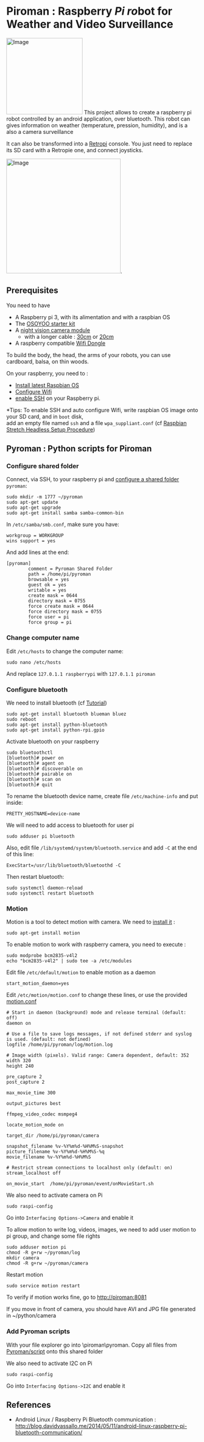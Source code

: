 # Piroman : Raspberry *Pi* *ro*bot for Weather and Video Surveillance 

<img src="piroman.jpg" alt="Image" style="width: 200px;"/>
This project allows to create a raspberry pi robot controlled by an android application, over bluetooth.
This robot can gives information on weather (temperature, pression, humidity), and is a also a camera surveillance 


It can also be transformed into a [Retropi](https://retropie.org.uk/) console. You just need to replace its SD card with a Retropie one, and connect joysticks.

<img src="piroman-bomberman.jpg" alt="Image" style="width: 300px;"/>.


## Prerequisites

You need to have
- A Raspberry pi 3, with its alimentation and with a raspbian OS
- The [OSOYOO starter kit](https://www.amazon.fr/OSOYOO-Raspberry-Electronique-explorateurs-amateurs/dp/B074YZMRC1)
- A [night vision camera module](https://www.amazon.fr/gp/product/B071J14338)
	- with a longer cable : [30cm](https://www.amazon.fr/gp/product/B01NAXKTDP)  or [20cm](https://www.amazon.fr/gp/product/B00RMV2L0M)
- A raspberry compatible [Wifi Dongle](https://www.amazon.fr/gp/product/B003MTTJOY)


To build the body, the head, the arms of your robots, you can use cardboard, balsa, on thin woods.


On your raspberry, you need to :
- [Install latest Raspbian OS](https://www.raspberrypi.org/downloads/raspbian/)
- [Configure Wifi](http://weworkweplay.com/play/automatically-connect-a-raspberry-pi-to-a-wifi-network/)
- [enable SSH](https://www.raspberrypi.org/documentation/remote-access/ssh/README.md) on your Raspberry pi.
 
*Tips:
To enable SSH and auto configure Wifi, write raspbian OS image onto your SD card, and in `boot` disk,  
add an empty file named `ssh` and a file `wpa_suppliant.conf` (cf [Raspbian Stretch Headless Setup Procedure](https://www.raspberrypi.org/forums/viewtopic.php?t=191252))

## Pyroman : Python scripts for Piroman

### Configure shared folder

Connect, via SSH, to your raspberry pi and [configure a shared folder](https://raspberrypihq.com/how-to-share-a-folder-with-a-windows-computer-from-a-raspberry-pi/) `pyroman`:

```
sudo mkdir -m 1777 ~/pyroman
sudo apt-get update
sudo apt-get upgrade
sudo apt-get install samba samba-common-bin
```

In `/etc/samba/smb.conf`, make sure you have:
```
workgroup = WORKGROUP
wins support = yes
```
And add lines at the end: 
```
[pyroman]
        comment = Pyroman Shared Folder
        path = /home/pi/pyroman
        browsable = yes
        guest ok = yes
        writable = yes
        create mask = 0644
        directory mask = 0755
        force create mask = 0644
        force directory mask = 0755
        force user = pi
        force group = pi
```
### Change computer name

Edit `/etc/hosts` to change the computer name:
```
sudo nano /etc/hosts
```
And replace `127.0.1.1 raspberrypi` with `127.0.1.1 piroman`

### Configure bluetooth

We need to install bluetooth (cf [Tutorial](https://circuitdigest.com/microcontroller-projects/controlling-raspberry-pi-gpio-using-android-app-over-bluetooth))
```
sudo apt-get install bluetooth blueman bluez
sudo reboot
sudo apt-get install python-bluetooth
sudo apt-get install python-rpi.gpio
```

Activate bluetooth on your raspberry
```
sudo bluetoothctl
[bluetooth]# power on
[bluetooth]# agent on
[bluetooth]# discoverable on
[bluetooth]# pairable on
[bluetooth]# scan on
[bluetooth]# quit	
```

To rename the bluetooth device name, create file `/etc/machine-info` and put inside:
```
PRETTY_HOSTNAME=device-name
```

We will need to add access to bluetooth for user pi
```
sudo adduser pi bluetooth
```
Also, edit file `/lib/systemd/system/bluetooth.service` and add `-C` at the end of this line:
```
ExecStart=/usr/lib/bluetooth/bluetoothd -C
```
Then restart bluetooth:
```
sudo systemctl daemon-reload
sudo systemctl restart bluetooth
```



### Motion

Motion is a tool to detect motion with camera. We need to [install it](https://raspbian-france.fr/video-surveillance-raspberry-pi-camera/) :
```
sudo apt-get install motion
```

To enable motion to work with raspberry camera, you need to execute :
```
sudo modprobe bcm2835-v4l2
echo "bcm2835-v4l2" | sudo tee -a /etc/modules
```

Edit file `/etc/default/motion` to enable motion as a daemon
```
start_motion_daemon=yes
```
Edit `/etc/motion/motion.conf` to change these lines, or use the provided [motion.conf](./conf/motion.conf)
```
# Start in daemon (background) mode and release terminal (default: off)
daemon on

# Use a file to save logs messages, if not defined stderr and syslog is used. (default: not defined)
logfile /home/pi/pyroman/log/motion.log

# Image width (pixels). Valid range: Camera dependent, default: 352
width 320
height 240

pre_capture 2
post_capture 2

max_movie_time 300

output_pictures best

ffmpeg_video_codec msmpeg4

locate_motion_mode on

target_dir /home/pi/pyroman/camera

snapshot_filename %v-%Y%m%d-%H%M%S-snapshot
picture_filename %v-%Y%m%d-%H%M%S-%q
movie_filename %v-%Y%m%d-%H%M%S

# Restrict stream connections to localhost only (default: on)
stream_localhost off

on_movie_start  /home/pi/pyroman/event/onMovieStart.sh 

```

We also need to activate camera on Pi
```
sudo raspi-config
```
Go into `Interfacing Options->Camera` and enable it


To allow motion to write log, videos, images, we need to add user motion to pi group, and change some file rights
```
sudo adduser motion pi
chmod -R g+rw ~/pyroman/log
mkdir camera
chmod -R g+rw ~/pyroman/camera
```

Restart  motion
```
sudo service motion restart
```
To verify if motion works fine, go to [http://piroman:8081](http://piroman:8081)

If you move in front of camera, you should have  AVI and JPG file generated in ~/python/camera

### Add Pyroman scripts

With your file explorer go into \\piroman\pyroman. Copy all files from [Pyroman/script](./Pyroman/script) onto this shared folder


We also need to activate I2C on Pi
```
sudo raspi-config
```
Go into `Interfacing Options->I2C` and enable it




## References
- Android Linux / Raspberry Pi Bluetooth communication : http://blog.davidvassallo.me/2014/05/11/android-linux-raspberry-pi-bluetooth-communication/